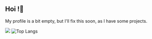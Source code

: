 ## Hoi !👋

My profile is a bit empty, but I'll fix this soon, as I have some projects.

![](https://github-readme-stats.vercel.app/api?username=Rapougnac&count_private=true&show_icons=true&theme=github_dark)
![Top Langs](https://github-readme-stats.vercel.app/api/top-langs/?username=Rapougnac&layout=compact)
